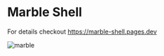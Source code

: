 # Marble Shell

For details checkout <https://marble-shell.pages.dev>

![marble](https://marble-shell.pages.dev/full.png)
